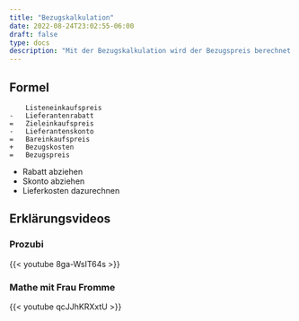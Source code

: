 ```yaml
---
title: "Bezugskalkulation"
date: 2022-08-24T23:02:55-06:00
draft: false
type: docs
description: "Mit der Bezugskalkulation wird der Bezugspreis berechnet. Dieser wird anhand einer Formel berechnet."
---
```


## Formel

```
    Listeneinkaufspreis
-   Lieferantenrabatt
=   Zieleinkaufspreis
-   Lieferantenskonto
=   Bareinkaufspreis
+   Bezugskosten
=   Bezugspreis
```

- Rabatt abziehen
- Skonto abziehen
- Lieferkosten dazurechnen

## Erklärungsvideos

### Prozubi

{{< youtube 8ga-WsIT64s >}}

### Mathe mit Frau Fromme

{{< youtube qcJJhKRXxtU >}}
